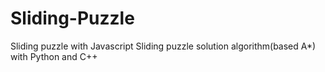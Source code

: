 # Sliding-Puzzle
Sliding puzzle with Javascript
Sliding puzzle solution algorithm(based A*) with Python and C++
